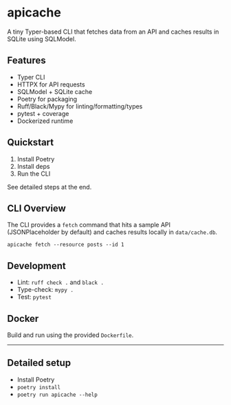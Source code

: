 # apicache

A tiny Typer-based CLI that fetches data from an API and caches results in SQLite using SQLModel.

## Features
- Typer CLI
- HTTPX for API requests
- SQLModel + SQLite cache
- Poetry for packaging
- Ruff/Black/Mypy for linting/formatting/types
- pytest + coverage
- Dockerized runtime

## Quickstart

1. Install Poetry
2. Install deps
3. Run the CLI

See detailed steps at the end.

## CLI Overview

The CLI provides a `fetch` command that hits a sample API (JSONPlaceholder by default) and caches results locally in `data/cache.db`.

```text
apicache fetch --resource posts --id 1
```

## Development

- Lint: `ruff check .` and `black .`
- Type-check: `mypy .`
- Test: `pytest`

## Docker

Build and run using the provided `Dockerfile`.

---

## Detailed setup

- Install Poetry
- `poetry install`
- `poetry run apicache --help`

